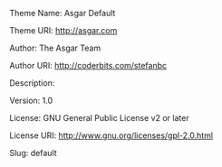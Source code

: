 Theme Name: Asgar Default

Theme URI: http://asgar.com

Author: The Asgar Team

Author URI: http://coderbits.com/stefanbc

Description: 

Version: 1.0

License: GNU General Public License v2 or later

License URI: http://www.gnu.org/licenses/gpl-2.0.html

Slug: default